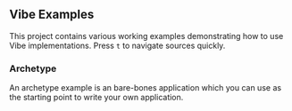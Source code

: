 ## Vibe Examples

This project contains various working examples demonstrating how to use Vibe implementations. Press `t` to navigate sources quickly.

### Archetype

An archetype example is an bare-bones application which you can use as the starting point to write your own application.